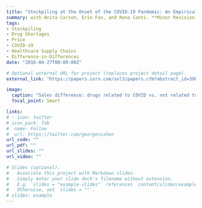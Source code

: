 ```yaml
---
title: "Stockpiling at the Onset of the COVID-19 Pandemic: An Empirical Analysis of National Prescription Drug Sales and Prices"
summary: with Anita Carson, Erin Fox, and Rena Conti. **Minor Revision at Management Science.**
tags:
- Stockpiling
- Drug Shortages
- Price
- COVID-19
- Healthcare Supply Chains
- Difference-in-Differences
date: "2016-04-27T00:00:00Z"

# Optional external URL for project (replaces project detail page).
external_link: "https://papers.ssrn.com/sol3/papers.cfm?abstract_id=3988183"

image:
  caption: "Sales difference: drugs related to COVID vs. not related to COVID"
  focal_point: Smart

links:
# - icon: twitter
# icon_pack: fab
#  name: Follow
#  url: https://twitter.com/georgecushen
url_code: ""
url_pdf: ""
url_slides: ""
url_video: ""

# Slides (optional).
#   Associate this project with Markdown slides.
#   Simply enter your slide deck's filename without extension.
#   E.g. `slides = "example-slides"` references `content/slides/example-slides.md`.
#   Otherwise, set `slides = ""`.
# slides: example
---
```

